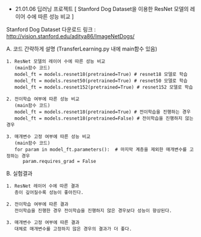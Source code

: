 - 21.01.06 딥러닝 프로젝트 
[ Stanford Dog Dataset을 이용한 ResNet 모델의 레이어 수에 따른 성능 비교 ]

Stanford Dog Dataset
다운로드 링크 : http://vision.stanford.edu/aditya86/ImageNetDogs/

 A. 코드 간략하게 설명 (TransferLearning.py 내에 main함수 있음)
    
    1. ResNet 모델의 레이어 수에 따른 성능 비교
       (main함수 코드)
       model_ft = models.resnet18(pretrained=True) # resnet18 모델로 학습
       model_ft = models.resnet50(pretrained=True) # resnet50 모델로 학습
       model_ft = models.resnet152(pretrained=True) # resnet152 모델로 학습
       
    2. 전이학습 여부에 따른 성능 비교
       (main함수 코드)  
       model_ft = models.resnet18(pretrained=True) # 전이학습을 진행하는 경우
       model_ft = models.resnet18(pretrained=False) # 전이학습을 진행하지 않는 경우

    3. 매개변수 고정 여부에 따른 성능 비교
       (main함수 코드)
       for param in model_ft.parameters():  # 마지막 계층을 제외한 매개변수를 고정하는 경우
          param.requires_grad = False

B. 실험결과
  
    1. ResNet 레이어 수에 따른 결과
       층이 깊어질수록 성능이 좋아진다.
       
    2. 전이학습 여부에 따른 결과
       전이학습을 진행한 경우 전이학습을 진행하지 않은 경우보다 성능이 향상된다. 
       
    3. 매개변수 고정 여부에 따른 결과
       대체로 매개변수를 고정하지 않은 경우의 결과가 더 좋다.
       
       
